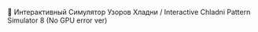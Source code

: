  🚀 Интерактивный Симулятор Узоров Хладни / Interactive Chladni Pattern Simulator 8 (No GPU error ver)
